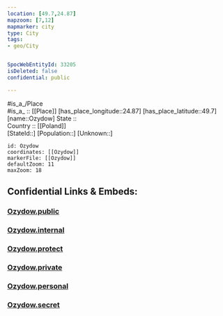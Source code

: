 ```yaml
---
location: [49.7,24.87] 
mapzoom: [7,12] 
mapmarker: city 
type: City
tags:
- geo/City


SpocWebEntityId: 33205
isDeleted: false
confidential: public

---
```

#is_a_/Place  
#is_a_ :: [[Place]] 
[has_place_longitude::24.87] 
[has_place_latitude::49.7] 
[name::Ozydow] 
State ::  
Country :: [[Poland]]  
[StateId::] 
[Population::] 
[Unknown::] 


```leaflet
id: Ozydow
coordinates: [[Ozydow]] 
markerFile: [[Ozydow]] 
defaultZoom: 11 
maxZoom: 18
```


## Confidential Links & Embeds: 

### [Ozydow.public](/_public/\Earth\Continent\Europe\Europe~East\Ukraine\Regions~Ukraine\L'viv\CityOzydow.public.md) 

### [Ozydow.internal](/_internal/\Earth\Continent\Europe\Europe~East\Ukraine\Regions~Ukraine\L'viv\CityOzydow.internal.md) 

### [Ozydow.protect](/_protect/\Earth\Continent\Europe\Europe~East\Ukraine\Regions~Ukraine\L'viv\CityOzydow.protect.md) 

### [Ozydow.private](/_private/\Earth\Continent\Europe\Europe~East\Ukraine\Regions~Ukraine\L'viv\CityOzydow.private.md) 

### [Ozydow.personal](/_personal/\Earth\Continent\Europe\Europe~East\Ukraine\Regions~Ukraine\L'viv\CityOzydow.personal.md) 

### [Ozydow.secret](/_secret/\Earth\Continent\Europe\Europe~East\Ukraine\Regions~Ukraine\L'viv\CityOzydow.secret.md)

